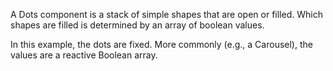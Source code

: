 A Dots component is a stack of simple shapes that are open or filled. Which shapes are filled is determined by an array of boolean values.

In this example, the dots are fixed. More commonly (e.g., a Carousel), the values are a reactive Boolean array.



